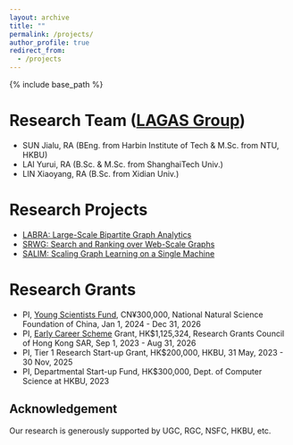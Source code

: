 ```yaml
---
layout: archive
title: ""
permalink: /projects/
author_profile: true
redirect_from:
  - /projects
---
```


{% include base_path %}

Research Team ([LAGAS Group](https://github.com/HKBU-LAGAS))
======
- SUN Jialu, RA (BEng. from Harbin Institute of Tech & M.Sc. from NTU, HKBU)
- LAI Yurui, RA (B.Sc. & M.Sc. from ShanghaiTech Univ.)
- LIN Xiaoyang, RA (B.Sc. from Xidian Univ.)
<!-- - WANG Hongtao, Ph.D. student (B.Sc. from Nankai Univ.) -->
<!-- - WU Yidu, Senior RA (BEng. from Chongqing Univ. & M.Sc. from CityU) -->

Research Projects
======
- [LABRA: Large-Scale Bipartite Graph Analytics](https://sites.google.com/view/p-labra)
- [SRWG: Search and Ranking over Web-Scale Graphs](https://sites.google.com/view/p-srwg)
- [SALIM: Scaling Graph Learning on a Single Machine](https://sites.google.com/view/p-salim)

Research Grants
======
- PI, [Young Scientists Fund](https://www.nsfc.gov.cn/publish/portal0/tab1418/), CN¥300,000, National Natural Science Foundation of China, Jan 1, 2024 - Dec 31, 2026
- PI, [Early Career Scheme](https://www.ugc.edu.hk/eng/rgc/funding_opport/ecs/) Grant, HK$1,125,324, Research Grants Council of Hong Kong SAR, Sep 1, 2023 - Aug 31, 2026
- PI, Tier 1 Research Start-up Grant, HK$200,000, HKBU, 31 May, 2023 - 30 Nov, 2025
- PI, Departmental Start-up Fund, HK$300,000, Dept. of Computer Science at HKBU, 2023



## Acknowledgement
Our research is generously supported by UGC, RGC, NSFC, HKBU, etc.
